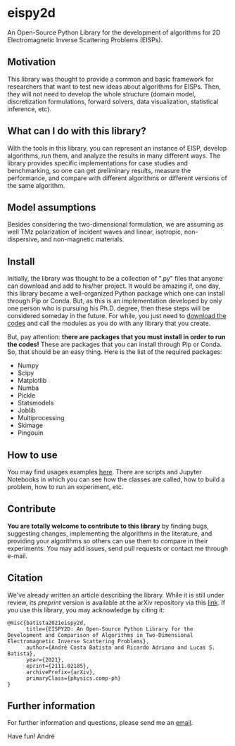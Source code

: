 # eispy2d

An Open-Source Python Library for the development of algorithms for 2D Electromagnetic Inverse Scattering Problems (EISPs).

## Motivation

This library was thought to provide a common and basic framework for researchers that want to test new ideas about algorithms for EISPs. Then, they will not need to develop the whole structure (domain model, discretization formulations, forward solvers, data visualization, statistical inference, etc).

## What can I do with this library?

With the tools in this library, you can represent an instance of EISP, develop algorithms, run them, and analyze the results in many different ways. The library provides specific implementations for case studies and benchmarking, so one can get preliminary results, measure the performance, and compare with different algorithms or different versions of the same algorithm.

## Model assumptions

Besides considering the two-dimensional formulation, we are assuming as well TMz polarization of incident waves and linear, isotropic, non-dispersive, and non-magnetic materials.

## Install

Initially, the library was thought to be a collection of ".py" files that anyone can download and add to his/her project. It would be amazing if, one day, this library became a well-organized Python package which one can install through Pip or Conda. But, as this is an implementation developed by only one person who is pursuing his Ph.D. degree, then these steps will be considered someday in the future. For while, you just need to [download the codes](https://github.com/andre-batista/eispy2d/tree/main/lib) and call the modules as you do with any library that you create.

But, pay attention: **there are packages that you must install in order to run the codes!** These are packages that you can install through Pip or Conda. So, that should be an easy thing. Here is the list of the required packages:

* Numpy
* Scipy
* Matplotlib
* Numba
* Pickle
* Statsmodels
* Joblib
* Multiprocessing
* Skimage
* Pingouin

## How to use

You may find usages examples [here](https://github.com/andre-batista/eispy2d/tree/main/demo). There are scripts and Jupyter Notebooks in which you can see how the classes are called, how to build a problem, how to run an experiment, etc.

## Contribute

**You are totally welcome to contribute to this library** by finding bugs, suggesting changes, implementing the algorithms in the literature, and providing your algorithms so others can use them to compare in their experiments. You may add issues, send pull requests or contact me through e-mail.

## Citation

We've already written an article describing the library. While it is still under review, its *preprint* version is available at the arXiv repository via this [link](https://arxiv.org/abs/2111.02185#). If you use this library, you may acknowledge by citing it:

```@misc{batista2021eispy2d,```  
```      title={EISPY2D: An Open-Source Python Library for the Development and Comparison of Algorithms in Two-Dimensional Electromagnetic Inverse Scattering Problems},```  
```      author={André Costa Batista and Ricardo Adriano and Lucas S. Batista},```  
```      year={2021},```  
```      eprint={2111.02185},```  
```      archivePrefix={arXiv},```  
```      primaryClass={physics.comp-ph}```  
```}```  

## Further information

For further information and questions, please send me an [email](andre-costa@ufmg.br).

Have fun!
André
